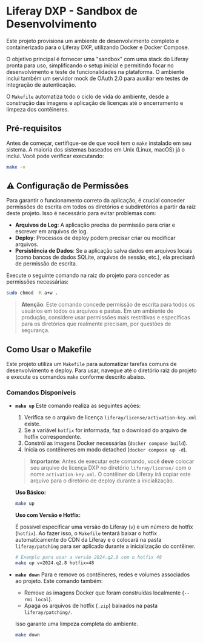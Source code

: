 # Liferay DXP - Sandbox de Desenvolvimento

Este projeto provisiona um ambiente de desenvolvimento completo e containerizado para o Liferay DXP, utilizando Docker e Docker Compose.

O objetivo principal é fornecer uma "sandbox" com uma stack do Liferay pronta para uso, simplificando o setup inicial e permitindo focar no desenvolvimento e teste de funcionalidades na plataforma. O ambiente inclui também um servidor mock de OAuth 2.0 para auxiliar em testes de integração de autenticação.

O `Makefile` automatiza todo o ciclo de vida do ambiente, desde a construção das imagens e aplicação de licenças até o encerramento e limpeza dos contêineres.

##  Pré-requisitos

Antes de começar, certifique-se de que você tem o `make` instalado em seu sistema. A maioria dos sistemas baseados em Unix (Linux, macOS) já o inclui. Você pode verificar executando:

```sh
make -v
```

## ⚠️ Configuração de Permissões

Para garantir o funcionamento correto da aplicação, é crucial conceder permissões de escrita em todos os diretórios e subdiretórios a partir da raiz deste projeto. Isso é necessário para evitar problemas com:

- **Arquivos de Log**: A aplicação precisa de permissão para criar e escrever em arquivos de log.
- **Deploy**: Processos de deploy podem precisar criar ou modificar arquivos.
- **Persistência de Dados**: Se a aplicação salva dados em arquivos locais (como bancos de dados SQLite, arquivos de sessão, etc.), ela precisará de permissão de escrita.

Execute o seguinte comando na raiz do projeto para conceder as permissões necessárias:

```sh
sudo chmod -R a+w .
```

> **Atenção**: Este comando concede permissão de escrita para todos os usuários em todos os arquivos e pastas. Em um ambiente de produção, considere usar permissões mais restritivas e específicas para os diretórios que realmente precisam, por questões de segurança.

## Como Usar o Makefile

Este projeto utiliza um `Makefile` para automatizar tarefas comuns de desenvolvimento e deploy. Para usar, navegue até o diretório raiz do projeto e execute os comandos `make` conforme descrito abaixo.

### Comandos Disponíveis

*   **`make up`**
    Este comando realiza as seguintes ações:
    1.  Verifica se o arquivo de licença `liferay/license/activation-key.xml` existe.
    2.  Se a variável `hotfix` for informada, faz o download do arquivo de hotfix correspondente.
    3.  Constrói as imagens Docker necessárias (`docker compose build`).
    4.  Inicia os contêineres em modo detached (`docker compose up -d`).
    
    > **Importante**: Antes de executar este comando, você **deve** colocar seu arquivo de licença DXP no diretório `liferay/license/` com o nome `activation-key.xml`. O contêiner do Liferay irá copiar este arquivo para o diretório de deploy durante a inicialização.
    
    **Uso Básico:**
    ```sh
    make up
    ```
    
    **Uso com Versão e Hotfix:**
    
    É possível especificar uma versão do Liferay (`v`) e um número de hotfix (`hotfix`). Ao fazer isso, o `Makefile` tentará baixar o hotfix automaticamente do CDN da Liferay e o colocará na pasta `liferay/patching` para ser aplicado durante a inicialização do contêiner.
    
    ```sh
    # Exemplo para usar a versão 2024.q2.8 com o hotfix 48
    make up v=2024.q2.8 hotfix=48
    ```

*   **`make down`**
    Para e remove os contêineres, redes e volumes associados ao projeto. Este comando também:
    - Remove as imagens Docker que foram construídas localmente (`--rmi local`).
    - Apaga os arquivos de hotfix (`.zip`) baixados na pasta `liferay/patching/`.
    
    Isso garante uma limpeza completa do ambiente.

    ```sh
    make down
    ```
